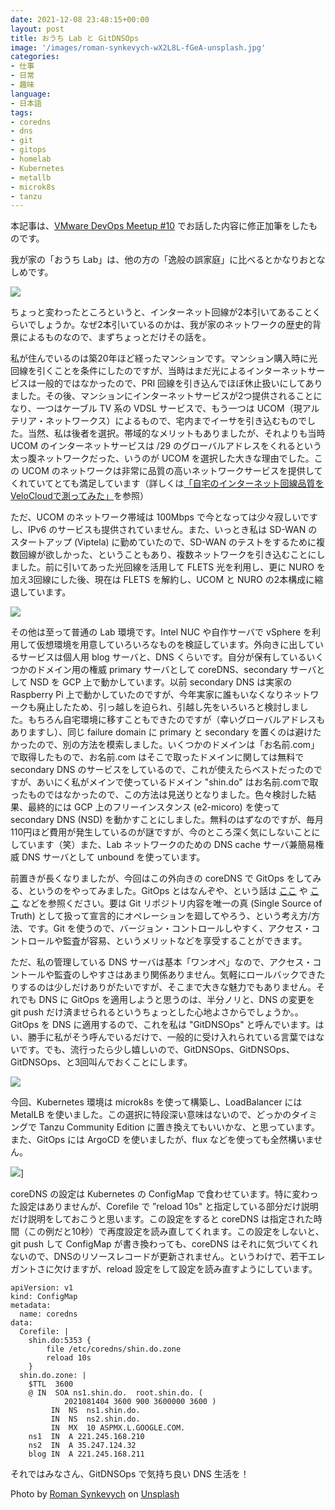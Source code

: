 ```yaml
---
date: 2021-12-08 23:48:15+00:00
layout: post
title: おうち Lab と GitDNSOps
image: '/images/roman-synkevych-wX2L8L-fGeA-unsplash.jpg'
categories:
- 仕事
- 日常
- 趣味
language:
- 日本語
tags:
- coredns
- dns
- git
- gitops
- homelab
- Kubernetes
- metallb
- microk8s
- tanzu
---
```


本記事は、[VMware DevOps Meetup #10](https://vmware.connpass.com/event/223160/) でお話した内容に修正加筆をしたものです。

我が家の「おうち Lab」は、他の方の「逸般の誤家庭」に比べるとかなりおとなしめです。

![]({{site.baseurl}}/images/HomeLab.jpg)

ちょっと変わったところというと、インターネット回線が2本引いてあることくらいでしょうか。なぜ2本引いているのかは、我が家のネットワークの歴史的背景によるものなので、まずちょっとだけその話を。

私が住んでいるのは築20年ほど経ったマンションです。マンション購入時に光回線を引くことを条件にしたのですが、当時はまだ光によるインターネットサービスは一般的ではなかったので、PRI 回線を引き込んでほぼ休止扱いにしてありました。その後、マンションにインターネットサービスが2つ提供されることになり、一つはケーブル TV 系の VDSL サービスで、もう一つは UCOM（現アルテリア・ネットワークス）によるもので、宅内までイーサを引き込むものでした。当然、私は後者を選択。帯域的なメリットもありましたが、それよりも当時 UCOM のインターネットサービスは /29 のグローバルアドレスをくれるという太っ腹ネットワークだった、いうのが UCOM を選択した大きな理由でした。この UCOM のネットワークは非常に品質の高いネットワークサービスを提供してくれていてとても満足しています（詳しくは[「自宅のインターネット回線品質をVeloCloudで測ってみた」](https://blog.shin.do/2020/03/internet-links-measured-by-velocloud/)を参照）

ただ、UCOM のネットワーク帯域は 100Mbps で今となっては少々寂しいですし、IPv6 のサービスも提供されていません。また、いっとき私は SD-WAN のスタートアップ (Viptela) に勤めていたので、SD-WAN のテストをするために複数回線が欲しかった、ということもあり、複数ネットワークを引き込むことにしました。前に引いてあった光回線を活用して FLETS 光を利用し、更に NURO を加え3回線にした後、現在は FLETS を解約し、UCOM と NURO の2本構成に縮退しています。

![]({{site.baseurl}}/images/Lab-Network-1024x752.png)

その他は至って普通の Lab 環境です。Intel NUC や自作サーバで vSphere を利用して仮想環境を用意していろいろなものを検証しています。外向きに出しているサービスは個人用 blog サーバと、DNS くらいです。自分が保有しているいくつかのドメイン用の権威 primary サーバとして coreDNS、secondary サーバとして NSD を GCP 上で動かしています。以前 secondary DNS は実家の Raspberry Pi 上で動かしていたのですが、今年実家に誰もいなくなりネットワークも廃止したため、引っ越しを迫られ、引越し先をいろいろと検討しました。もちろん自宅環境に移すこともできたのですが（幸いグローバルアドレスもありますし）、同じ failure domain に primary と secondary を置くのは避けたかったので、別の方法を模索しました。いくつかのドメインは「お名前.com」で取得したもので、お名前.com はそこで取ったドメインに関しては無料で secondary DNS のサービスをしているので、これが使えたらベストだったのですが、あいにく私がメインで使っているドメイン "shin.do" はお名前.comで取ったものではなかったので、この方法は見送りとなりました。色々検討した結果、最終的には GCP 上のフリーインスタンス (e2-micoro) を使って secondary DNS (NSD) を動かすことにしました。無料のはずなのですが、毎月110円ほど費用が発生しているのが謎ですが、今のところ深く気にしないことにしています（笑）また、Lab ネットワークのための DNS cache サーバ兼簡易権威 DNS サーバとして unbound を使っています。

前置きが長くなりましたが、今回はこの外向きの coreDNS で GitOps をしてみる、というのをやってみました。GitOps とはなんぞや、という話は [ここ](https://qiita.com/ozora/items/80c913b0790c88c24f67) や [ここ](https://codezine.jp/article/detail/14310) などを参照ください。要は Git リポジトリ内容を唯一の真 (Single Source of Truth) として扱って宣言的にオペレーションを廻してやろう、という考え方/方法、です。Git を使うので、バージョン・コントロールしやすく、アクセス・コントロールや監査が容易、というメリットなどを享受することができます。

ただ、私の管理している DNS サーバは基本「ワンオペ」なので、アクセス・コントールや監査のしやすさはあまり関係ありません。気軽にロールバックできたりするのは少しだけありがたいですが、そこまで大きな魅力でもありません。それでも DNS に GitOps を適用しようと思うのは、半分ノリと、DNS の変更を git push だけ済ませられるというちょっとした心地よさからでしょうか。。GitOps を DNS に適用するので、これを私は "GitDNSOps" と呼んでいます。はい、勝手に私がそう呼んでいるだけで、一般的に受け入れられている言葉ではないです。でも、流行ったら少し嬉しいので、GitDNSOps、GitDNSOps、GitDNSOps、と3回叫んでおくことにします。

![]({{site.baseurl}}/images/GitDNSOps-1024x524.png)

今回、Kubernetes 環境は microk8s を使って構築し、LoadBalancer には MetalLB を使いました。この選択に特段深い意味はないので、どっかのタイミングで Tanzu Community Edition に置き換えてもいいかな、と思っています。また、GitOps には ArgoCD を使いましたが、flux などを使っても全然構いません。

![]({{site.baseurl}}/images/ArgoCD-1024x432.png)] 

coreDNS の設定は Kubernetes の ConfigMap で食わせています。特に変わった設定はありませんが、Corefile で ”reload 10s" と指定している部分だけ説明だけ説明をしておこうと思います。この設定をすると coreDNS は指定された時間（この例だと10秒）で再度設定を読み直してくれます。この設定をしないと、git push して ConfigMap が書き換わっても、coreDNS はそれに気づいてくれないので、DNSのリソースレコードが更新されません。というわけで、若干エレガントさに欠けますが、reload 設定をして設定を読み直すようにしています。

    
    apiVersion: v1
    kind: ConfigMap
    metadata:
      name: coredns
    data:
      Corefile: |
        shin.do:5353 {
            file /etc/coredns/shin.do.zone
            reload 10s
        }
      shin.do.zone: |
        $TTL  3600
        @ IN  SOA ns1.shin.do.  root.shin.do. (
                2021081404 3600 900 3600000 3600 )  
             IN  NS  ns1.shin.do.
             IN  NS  ns2.shin.do.
             IN  MX  10 ASPMX.L.GOOGLE.COM.
        ns1  IN  A 221.245.168.210
        ns2  IN  A 35.247.124.32
        blog IN  A 221.245.168.211
    


それではみなさん、GitDNSOps で気持ち良い DNS 生活を！

Photo by [Roman Synkevych](https://unsplash.com/@synkevych?utm_source=unsplash&utm_medium=referral&utm_content=creditCopyText) on [Unsplash](https://unsplash.com/s/photos/git?utm_source=unsplash&utm_medium=referral&utm_content=creditCopyText) 
